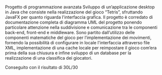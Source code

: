 Progetto di programmazione avanzata
Sviluppo di un’applicazione desktop in Java che consiste nella realizzazione del gioco “Tetris”, sfruttando JavaFX per quanto riguarda l'interfaccia grafica. Il progetto è corredato di documentazione completa di diagramma UML del progetto ponendo particolare attenzione nella suddivisione e comunicazione tra le componenti back-end, front-end e middleware. Sono partito dall’utilizzo delle componenti matematiche del gioco per l’implementazione dei movimenti, fornendo la possibilità di configurare in locale l'interfaccia attraverso file XML, implementazione di una cache locale per reimpostare il gioco com’era prima della sua chiusura e infine sviluppo di un database per la realizzazione di una classifica dei giocatori.

Conseguito con il risultato di 30L/30
